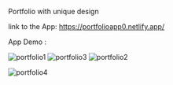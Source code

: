 Portfolio with unique design 

link to the App:
https://portfolioapp0.netlify.app/


App Demo :


![portfolio1](https://github.com/user-attachments/assets/5bcf1393-5c57-4537-a790-db2c65efab07)
![portfolio3](https://github.com/user-attachments/assets/ef5621e3-5914-496a-bbdb-884478878a51)
![portfolio2](https://github.com/user-attachments/assets/be884ba7-47cf-41db-9b97-5736813a980c)

![portfolio4](https://github.com/user-attachments/assets/178015b2-ebf9-44d8-8812-bd86e83e0caa)
